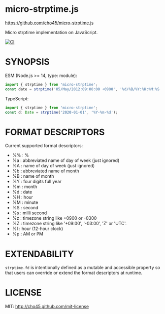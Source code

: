 micro-strptime.js
=================

https://github.com/cho45/micro-strptime.js

Micro strptime implementation on JavaScript.

[![CI](https://github.com/cho45/micro-strptime.js/actions/workflows/ci.yml/badge.svg)](https://github.com/cho45/micro-strptime.js/actions)

SYNOPSIS
========

ESM (Node.js >= 14, type: module):

```js
import { strptime } from 'micro-strptime';
const date = strptime('05/May/2012:09:00:00 +0900', '%d/%B/%Y:%H:%M:%S %Z');
```

TypeScript:

```ts
import { strptime } from 'micro-strptime';
const d: Date = strptime('2020-01-01', '%Y-%m-%d');
```

FORMAT DESCRIPTORS
==================

Current supported format descriptors:

 * %% : %
 * %a : abbreviated name of day of week (just ignored)
 * %A : name of day of week (just ignored)
 * %b : abbreviated name of month
 * %B : name of month
 * %Y : four digits full year
 * %m : month
 * %d : date
 * %H : hour
 * %M : minute
 * %S : second
 * %s : milli second
 * %z : timezone string like +0900 or -0300
 * %Z : timezone string like '+09:00', '-03:00', 'Z' or 'UTC'.
 * %I : hour (12-hour clock)
 * %p : AM or PM

EXTENDABILITY
=============

`strptime.fd` is intentionally defined as a mutable and accessible property so that users can override or extend the format descriptors at runtime.

LICENSE
=======

MIT: http://cho45.github.com/mit-license
